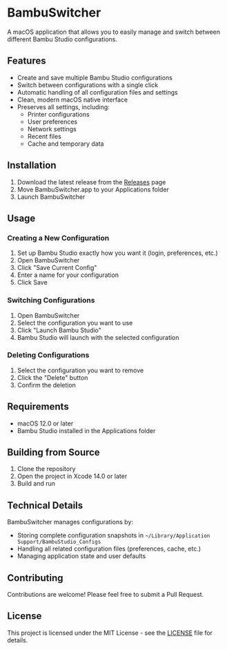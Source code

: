 # BambuSwitcher

A macOS application that allows you to easily manage and switch between different Bambu Studio configurations.

## Features

- Create and save multiple Bambu Studio configurations
- Switch between configurations with a single click
- Automatic handling of all configuration files and settings
- Clean, modern macOS native interface
- Preserves all settings, including:
  - Printer configurations
  - User preferences
  - Network settings
  - Recent files
  - Cache and temporary data

## Installation

1. Download the latest release from the [Releases](https://github.com/jakergirard/BambuSwitcher/releases) page
2. Move BambuSwitcher.app to your Applications folder
3. Launch BambuSwitcher

## Usage

### Creating a New Configuration

1. Set up Bambu Studio exactly how you want it (login, preferences, etc.)
2. Open BambuSwitcher
3. Click "Save Current Config"
4. Enter a name for your configuration
5. Click Save

### Switching Configurations

1. Open BambuSwitcher
2. Select the configuration you want to use
3. Click "Launch Bambu Studio"
4. Bambu Studio will launch with the selected configuration

### Deleting Configurations

1. Select the configuration you want to remove
2. Click the "Delete" button
3. Confirm the deletion

## Requirements

- macOS 12.0 or later
- Bambu Studio installed in the Applications folder

## Building from Source

1. Clone the repository
2. Open the project in Xcode 14.0 or later
3. Build and run

## Technical Details

BambuSwitcher manages configurations by:
- Storing complete configuration snapshots in `~/Library/Application Support/BambuStudio_Configs`
- Handling all related configuration files (preferences, cache, etc.)
- Managing application state and user defaults

## Contributing

Contributions are welcome! Please feel free to submit a Pull Request.

## License

This project is licensed under the MIT License - see the [LICENSE](LICENSE) file for details. 
